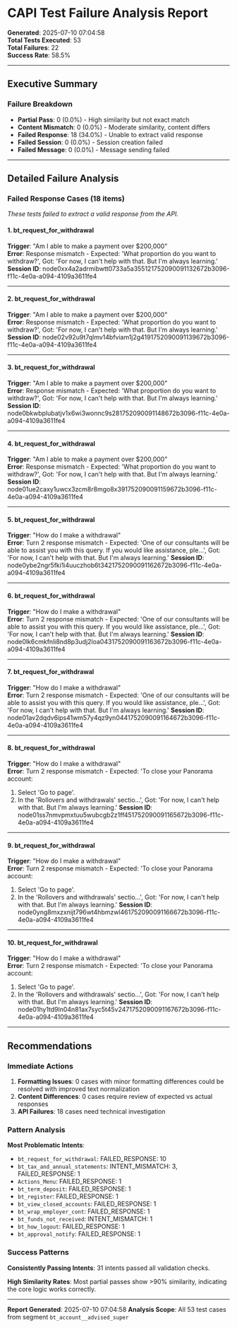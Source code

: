 # CAPI Test Failure Analysis Report

**Generated**: 2025-07-10 07:04:58  
**Total Tests Executed**: 53  
**Total Failures**: 22  
**Success Rate**: 58.5%  

---

## Executive Summary

### Failure Breakdown
- **Partial Pass**: 0 (0.0%) - High similarity but not exact match
- **Content Mismatch**: 0 (0.0%) - Moderate similarity, content differs
- **Failed Response**: 18 (34.0%) - Unable to extract valid response
- **Failed Session**: 0 (0.0%) - Session creation failed
- **Failed Message**: 0 (0.0%) - Message sending failed

---

## Detailed Failure Analysis

### Failed Response Cases (18 items)
*These tests failed to extract a valid response from the API.*

#### 1. bt_request_for_withdrawal
**Trigger**: "Am I able to make a payment over $200,000"  
**Error**: Response mismatch - Expected: 'What proportion do you want to withdraw?', Got: 'For now, I can't help with that. But I'm always learning.'
**Session ID**: node0xx4a2adrmibwtt0733a5a355121752090091132672b3096-f11c-4e0a-a094-4109a3611fe4

---

#### 2. bt_request_for_withdrawal
**Trigger**: "Am I able to make a payment over $200,000"  
**Error**: Response mismatch - Expected: 'What proportion do you want to withdraw?', Got: 'For now, I can't help with that. But I'm always learning.'
**Session ID**: node02v92u9t7qlmv14bfviam1j2g4191752090091139672b3096-f11c-4e0a-a094-4109a3611fe4

---

#### 3. bt_request_for_withdrawal
**Trigger**: "Am I able to make a payment over $200,000"  
**Error**: Response mismatch - Expected: 'What proportion do you want to withdraw?', Got: 'For now, I can't help with that. But I'm always learning.'
**Session ID**: node0bkwbplubatjv1x6wi3wonnc9s281752090091148672b3096-f11c-4e0a-a094-4109a3611fe4

---

#### 4. bt_request_for_withdrawal
**Trigger**: "Am I able to make a payment over $200,000"  
**Error**: Response mismatch - Expected: 'What proportion do you want to withdraw?', Got: 'For now, I can't help with that. But I'm always learning.'
**Session ID**: node01ue2caxy1uwcx3zcm8r8mgo8x391752090091159672b3096-f11c-4e0a-a094-4109a3611fe4

---

#### 5. bt_request_for_withdrawal
**Trigger**: "How do I make a withdrawal"  
**Error**: Turn 2 response mismatch - Expected: 'One of our consultants will be able to assist you with this query. If you would like assistance, ple...', Got: 'For now, I can't help with that. But I'm always learning.'
**Session ID**: node0ybe2ngr5fki1i4uuczhob6t3421752090091162672b3096-f11c-4e0a-a094-4109a3611fe4

---

#### 6. bt_request_for_withdrawal
**Trigger**: "How do I make a withdrawal"  
**Error**: Turn 2 response mismatch - Expected: 'One of our consultants will be able to assist you with this query. If you would like assistance, ple...', Got: 'For now, I can't help with that. But I'm always learning.'
**Session ID**: node0lk6cmkfnli8nd8p3udj2loa0431752090091163672b3096-f11c-4e0a-a094-4109a3611fe4

---

#### 7. bt_request_for_withdrawal
**Trigger**: "How do I make a withdrawal"  
**Error**: Turn 2 response mismatch - Expected: 'One of our consultants will be able to assist you with this query. If you would like assistance, ple...', Got: 'For now, I can't help with that. But I'm always learning.'
**Session ID**: node01av2dqdv6ips41wm57y4qz9yn0441752090091164672b3096-f11c-4e0a-a094-4109a3611fe4

---

#### 8. bt_request_for_withdrawal
**Trigger**: "How do I make a withdrawal"  
**Error**: Turn 2 response mismatch - Expected: 'To close your Panorama account:
1. Select 'Go to page'.
2. In the 'Rollovers and withdrawals' sectio...', Got: 'For now, I can't help with that. But I'm always learning.'
**Session ID**: node01ss7nmvpmxtuu5wubcgb2z1ff451752090091165672b3096-f11c-4e0a-a094-4109a3611fe4

---

#### 9. bt_request_for_withdrawal
**Trigger**: "How do I make a withdrawal"  
**Error**: Turn 2 response mismatch - Expected: 'To close your Panorama account:
1. Select 'Go to page'.
2. In the 'Rollovers and withdrawals' sectio...', Got: 'For now, I can't help with that. But I'm always learning.'
**Session ID**: node0yng8mxzxnijt796wt4hbmzwl461752090091166672b3096-f11c-4e0a-a094-4109a3611fe4

---

#### 10. bt_request_for_withdrawal
**Trigger**: "How do I make a withdrawal"  
**Error**: Turn 2 response mismatch - Expected: 'To close your Panorama account:
1. Select 'Go to page'.
2. In the 'Rollovers and withdrawals' sectio...', Got: 'For now, I can't help with that. But I'm always learning.'
**Session ID**: node01hy1td9ln04n81ax7syc5t45v2471752090091167672b3096-f11c-4e0a-a094-4109a3611fe4

---

## Recommendations

### Immediate Actions
1. **Formatting Issues**: 0 cases with minor formatting differences could be resolved with improved text normalization
2. **Content Differences**: 0 cases require review of expected vs actual responses
3. **API Failures**: 18 cases need technical investigation

### Pattern Analysis
**Most Problematic Intents**:
- `bt_request_for_withdrawal`: FAILED_RESPONSE: 10
- `bt_tax_and_annual_statements`: INTENT_MISMATCH: 3, FAILED_RESPONSE: 1
- `Actions_Menu`: FAILED_RESPONSE: 1
- `bt_term_deposit`: FAILED_RESPONSE: 1
- `bt_register`: FAILED_RESPONSE: 1
- `bt_view_closed_accounts`: FAILED_RESPONSE: 1
- `bt_wrap_employer_cont`: FAILED_RESPONSE: 1
- `bt_funds_not_received`: INTENT_MISMATCH: 1
- `bt_how_logout`: FAILED_RESPONSE: 1
- `bt_approval_notify`: FAILED_RESPONSE: 1


### Success Patterns
**Consistently Passing Intents**: 31 intents passed all validation checks.

**High Similarity Rates**: Most partial passes show >90% similarity, indicating the core logic works correctly.

---

**Report Generated**: 2025-07-10 07:04:58
**Analysis Scope**: All 53 test cases from segment `bt_account__advised_super`
